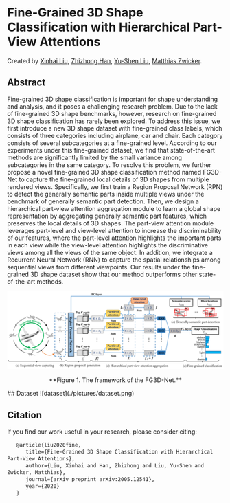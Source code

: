 # Fine-Grained 3D Shape Classification with Hierarchical Part-View Attentions
Created by <a href="https://scholar.google.com/citations?user=vg2IvzsAAAAJ&hl=en" target="_blank">Xinhai Liu</a>, <a href="https://scholar.google.com/citations?user=RGNWczEAAAAJ&hl=en" target="_blank">Zhizhong Han</a>, <a href="http://cgcad.thss.tsinghua.edu.cn/liuyushen/" target="_blank">Yu-Shen Liu</a>, <a href="https://scholar.google.com/citations?user=KW0FmzgAAAAJ&hl=en" target="_blank">Matthias Zwicker</a>.

## Abstract
Fine-grained 3D shape classification is important for shape understanding and analysis, and it poses a challenging research problem. Due to the lack of fine-grained 3D shape benchmarks, however, research on fine-grained 3D shape classification has rarely been explored. To address this issue, we first introduce a new 3D shape dataset with fine-grained class labels, which consists of three categories including airplane, car and chair. Each category consists of several subcategories at a fine-grained level. According to our experiments under this fine-grained dataset, we find that state-of-the-art methods are significantly limited by the small variance among subcategories in the same category. To resolve this problem, we further propose a novel fine-grained 3D shape classification method named FG3D-Net to capture the fine-grained local details of 3D shapes from multiple rendered views. Specifically, we first train a Region Proposal Network (RPN) to detect the generally semantic parts inside multiple views under the benchmark of generally semantic part detection. Then, we design a hierarchical part-view attention aggregation module to learn a global shape representation by aggregating generally semantic part features, which preserves the local details of 3D shapes. The part-view attention module leverages part-level and view-level attention to increase the discriminability of our features, where the part-level attention highlights the important parts in each view while the view-level attention highlights the discriminative views among all the views of the same object. In addition, we integrate a Recurrent Neural Network (RNN) to capture the spatial relationships among sequential views from different viewpoints. Our results under the fine-grained 3D shape dataset show that our method outperforms other state-of-the-art methods.

![framework](./pictures/framework.png)
<p align="center"> **Figure 1. The framework of the FG3D-Net.** </p>
## Dataset
![dataset](./pictures/dataset.png)


## Citation
If you find our work useful in your research, please consider citing:

       @article{liu2020fine,
          title={Fine-Grained 3D Shape Classification with Hierarchical Part-View Attentions},
          author={Liu, Xinhai and Han, Zhizhong and Liu, Yu-Shen and Zwicker, Matthias},
          journal={arXiv preprint arXiv:2005.12541},
          year={2020}
       }
